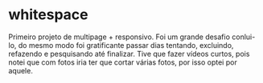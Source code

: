 # whitespace
Primeiro projeto de multipage  + responsivo. Foi um grande desafio conlui-lo, do mesmo modo foi gratificante passar dias tentando, excluindo, refazendo e pesquisando até finalizar. Tive que fazer vídeos curtos, pois notei que com fotos iria ter que cortar várias fotos, por isso optei por aquele. 
